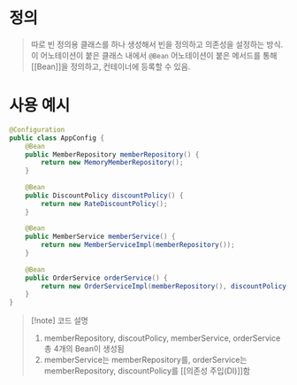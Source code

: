# 정의

>따로 빈 정의용 클래스를 하나 생성해서 빈을 정의하고 의존성을 설정하는 방식.
>이 어노테이션이 붙은 클래스 내에서 `@Bean` 어노테이션이 붙은 메서드를 통해 [[Bean]]을 정의하고, 컨테이너에 등록할 수 있음.

# 사용 예시
```java
@Configuration 
public class AppConfig {  
    @Bean  
    public MemberRepository memberRepository() {  
        return new MemoryMemberRepository();  
    }  
  
    @Bean  
    public DiscountPolicy discountPolicy() {  
        return new RateDiscountPolicy();  
    }  
  
    @Bean  
    public MemberService memberService() {  
        return new MemberServiceImpl(memberRepository());  
    }  
  
    @Bean  
    public OrderService orderService() {  
        return new OrderServiceImpl(memberRepository(), discountPolicy());  
    }  
}
```
> [!note] 코드 설명
> 1. memberRepository, discoutPolicy, memberService, orderService 총 4개의 Bean이 생성됨
> 2. memberService는 memberRepository를, orderService는 memberRepository, discountPolicy를 [[의존성 주입(DI)]]함